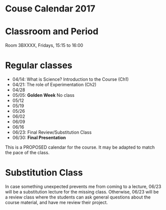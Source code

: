 Couse Calendar 2017
===================

# Classroom and Period

Room 3BXXXX, Fridays, 15:15 to 16:00


# Regular classes

- 04/14: What is Science? Introduction to the Course (Ch1)
- 04/21: The role of Experimentation (Ch2)
- 04/28
- 05/05: **Golden Week** No class
- 05/12
- 05/19
- 05/26
- 06/02
- 06/09
- 06/16
- 06/23: Final Review/Substitution Class
- 06/30: **Final Presentation**

This is a PROPOSED calendar for the course. It may be adapted to match
the pace of the class.

# Substitution Class

In case something unexpected prevents me from coming to a lecture, 
06/23 will be a substitution lecture for the missing class. Otherwise, 
06/23 will be a review class where the students can ask general questions
about the course material, and have me review their project.

